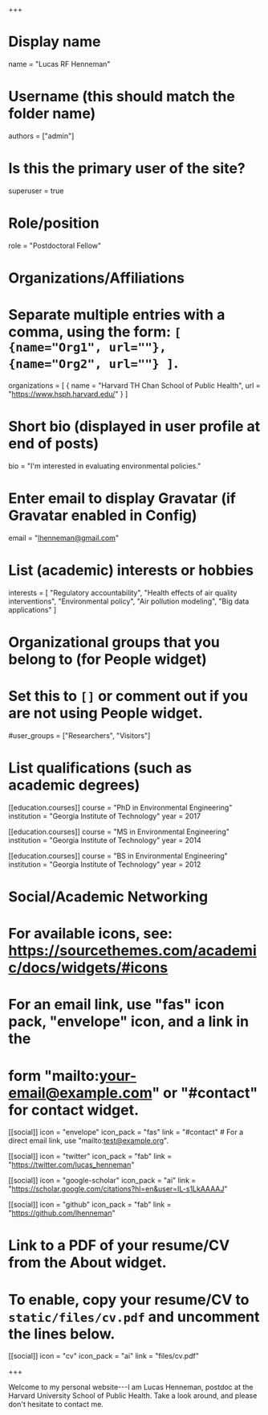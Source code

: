 +++
# Display name
name = "Lucas RF Henneman"

# Username (this should match the folder name)
authors = ["admin"]

# Is this the primary user of the site?
superuser = true

# Role/position
role = "Postdoctoral Fellow"

# Organizations/Affiliations
#   Separate multiple entries with a comma, using the form: `[ {name="Org1", url=""}, {name="Org2", url=""} ]`.
organizations = [ { name = "Harvard TH Chan School of Public Health", url = "https://www.hsph.harvard.edu/" } ]

# Short bio (displayed in user profile at end of posts)
bio = "I'm interested in evaluating environmental policies."

# Enter email to display Gravatar (if Gravatar enabled in Config)
email = "lhenneman@gmail.com"

# List (academic) interests or hobbies
interests = [
  "Regulatory accountability",
  "Health effects of air quality interventions",
  "Environmental policy",
  "Air pollution modeling",
  "Big data applications"
]

# Organizational groups that you belong to (for People widget)
#   Set this to `[]` or comment out if you are not using People widget.
#user_groups = ["Researchers", "Visitors"]

# List qualifications (such as academic degrees)
[[education.courses]]
  course = "PhD in Environmental Engineering"
  institution = "Georgia Institute of Technology"
  year = 2017

[[education.courses]]
  course = "MS in Environmental Engineering"
  institution = "Georgia Institute of Technology"
  year = 2014

[[education.courses]]
  course = "BS in Environmental Engineering"
  institution = "Georgia Institute of Technology"
  year = 2012

# Social/Academic Networking
# For available icons, see: https://sourcethemes.com/academic/docs/widgets/#icons
#   For an email link, use "fas" icon pack, "envelope" icon, and a link in the
#   form "mailto:your-email@example.com" or "#contact" for contact widget.

[[social]]
  icon = "envelope"
  icon_pack = "fas"
  link = "#contact"  # For a direct email link, use "mailto:test@example.org".

[[social]]
  icon = "twitter"
  icon_pack = "fab"
  link = "https://twitter.com/lucas_henneman"

[[social]]
  icon = "google-scholar"
  icon_pack = "ai"
  link = "https://scholar.google.com/citations?hl=en&user=IL-s1LkAAAAJ"

[[social]]
  icon = "github"
  icon_pack = "fab"
  link = "https://github.com/lhenneman"

# Link to a PDF of your resume/CV from the About widget.
# To enable, copy your resume/CV to `static/files/cv.pdf` and uncomment the lines below.
[[social]]
   icon = "cv"
   icon_pack = "ai"
   link = "files/cv.pdf"

+++

Welcome to my personal website---I am Lucas Henneman, postdoc at the Harvard University School of Public Health. Take a look around, and please don't hesitate to contact me.
